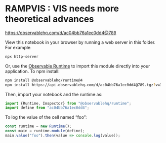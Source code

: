 # RAMPVIS : VIS needs more theoretical advances

https://observablehq.com/d/ac04bb76a1ec0dd4@789

View this notebook in your browser by running a web server in this folder. For
example:

~~~sh
npx http-server
~~~

Or, use the [Observable Runtime](https://github.com/observablehq/runtime) to
import this module directly into your application. To npm install:

~~~sh
npm install @observablehq/runtime@4
npm install https://api.observablehq.com/d/ac04bb76a1ec0dd4@789.tgz?v=3
~~~

Then, import your notebook and the runtime as:

~~~js
import {Runtime, Inspector} from "@observablehq/runtime";
import define from "ac04bb76a1ec0dd4";
~~~

To log the value of the cell named “foo”:

~~~js
const runtime = new Runtime();
const main = runtime.module(define);
main.value("foo").then(value => console.log(value));
~~~
